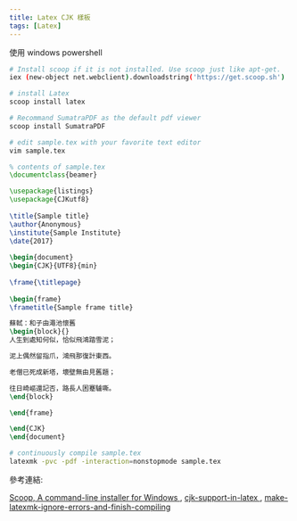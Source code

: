 ```yaml
---
title: Latex CJK 樣板
tags: [Latex]
---
```


<!--more-->
使用 windows powershell
```sh
# Install scoop if it is not installed. Use scoop just like apt-get.
iex (new-object net.webclient).downloadstring('https://get.scoop.sh')

# install Latex
scoop install latex

# Recommand SumatraPDF as the default pdf viewer
scoop install SumatraPDF

# edit sample.tex with your favorite text editor 
vim sample.tex
```
``` tex
% contents of sample.tex
\documentclass{beamer}

\usepackage{listings}
\usepackage{CJKutf8}
 
\title{Sample title}
\author{Anonymous}
\institute{Sample Institute}
\date{2017}
 
\begin{document}
\begin{CJK}{UTF8}{min}
 
\frame{\titlepage}
 
\begin{frame}
\frametitle{Sample frame title}

蘇軾：和子由澠池懷舊
\begin{block}{}
人生到處知何似，恰似飛鴻踏雪泥；

泥上偶然留指爪，鴻飛那復計東西。

老僧已死成新塔，壞壁無由見舊題；

往日崎嶇還記否，路長人困蹇驢嘶。
\end{block}

\end{frame}

\end{CJK}
\end{document}
```
``` sh
# continuously compile sample.tex
latexmk -pvc -pdf -interaction=nonstopmode sample.tex
```

參考連結:

[ Scoop, A command-line installer for Windows ]( http://scoop.sh/ ),
[ cjk-support-in-latex ]( http://latex-my.blogspot.tw/2010/06/cjk-support-in-latex.html ),
[ make-latexmk-ignore-errors-and-finish-compiling ]( https://tex.stackexchange.com/questions/120019/make-latexmk-ignore-errors-and-finish-compiling )
